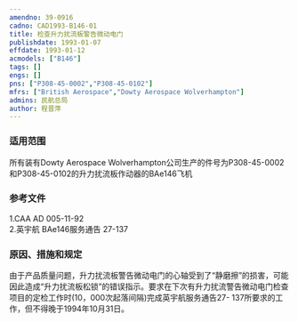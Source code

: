 ```yaml
---
amendno: 39-0916  
cadno: CAD1993-B146-01  
title: 检查升力扰流板警告微动电门  
publishdate: 1993-01-07  
effdate: 1993-01-12  
acmodels: ["B146"]  
tags: []  
engs: []  
pns: ["P308-45-0002","P308-45-0102"]  
mfrs: ["British Aerospace","Dowty Aerospace Wolverhampton"]  
admins: 民航总局  
author: 程晋萍  
---
```

  
### 适用范围  
所有装有Dowty Aerospace Wolverhampton公司生产的件号为P308-45-0002和P308-45-0102的升力扰流板作动器的BAe146飞机  
  
<!--more-->  
### 参考文件  
  1.CAA AD 005-11-92  
  2.英宇航 BAe146服务通告 27-137  
  
### 原因、措施和规定  

  由于产品质量问题，升力扰流板警告微动电门的心轴受到了“静磨擦”的损害，可能因此造成“升力扰流板松锁”的错误指示。要求在下次有升力扰流警告微动电门检查项目的定检工作时(10，000次起落间隔)完成英宇航服务通告27- 137所要求的工作，但不得晚于1994年10月31日。  
